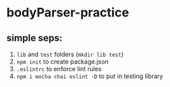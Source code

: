 # bodyParser-practice

## simple seps:

1. `lib` and `test` folders (`mkdir lib test`)
2. `npm init` to create package.json
3. `.eslintrc` to enforce lint rules
4. `npm i mocha chai eslint -D` to put in testing library